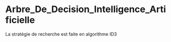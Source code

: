 # Arbre_De_Decision_Intelligence_Artificielle
La stratégie de recherche est faite en algorithme ID3
